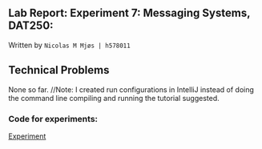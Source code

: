 ## Lab Report: Experiment 7: Messaging Systems, DAT250:

Written by `Nicolas M Mjøs | h578011`

## Technical Problems

None so far.
//Note: I created run configurations in IntelliJ instead of doing the command line compiling and running the tutorial suggested.

### Code for experiments:

[Experiment](./Experiment/)
